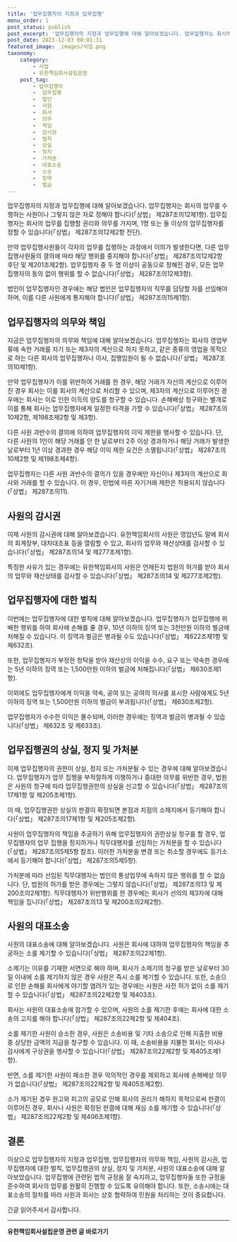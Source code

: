 ```yaml
---
title: '업무집행자의 지정과 업무집행'
menu_order: 1
post_status: publish
post_excerpt: '업무집행자의 지정과 업무집행에 대해 알아보겠습니다. 업무집행자는 회사의 업무를 수행하는 사원이나 그렇지 않은 자로 정해야 합니다  상법  제287조의12제1항 . 업무집행자는 회사의 업무를 집행할 권리와 의무를 가지며, 1명 또는 둘 이상의 업무집행자를 정할 수 있습니다  상법  제287조의12제2항 전단 .'
post_date: 2023-12-03 08:01:31
featured_image: _images/사업.png
taxonomy:
    category:
        - 사업
        - 유한책임회사설립운영
    post_tag:
        - 업무집행자
        -  업무집행
        -  법인
        -  사원
        -  회사
        -  의무
        -  책임
        -  감시권
        -  벌칙
        -  상실
        -  정지
        -  가처분
        -  대표소송
        -  소송
        -  징역
        -  벌금
---
```



업무집행자의 지정과 업무집행에 대해 알아보겠습니다. 업무집행자는 회사의 업무를 수행하는 사원이나 그렇지 않은 자로 정해야 합니다(「상법」 제287조의12제1항). 업무집행자는 회사의 업무를 집행할 권리와 의무를 가지며, 1명 또는 둘 이상의 업무집행자를 정할 수 있습니다(「상법」 제287조의12제2항 전단).

만약 업무집행사원들이 각자의 업무를 집행하는 과정에서 이의가 발생한다면, 다른 업무집행사원들의 결의에 따라 해당 행위를 중지해야 합니다(「상법」 제287조의12제2항 후단 및 제201조제2항). 업무집행자 중 두 명 이상이 공동으로 정해진 경우, 모든 업무집행자의 동의 없이 행위를 할 수 없습니다(「상법」 제287조의12제3항).

법인이 업무집행자인 경우에는 해당 법인은 업무집행자의 직무를 담당할 자를 선임해야 하며, 이를 다른 사원에게 통지해야 합니다(「상법」 제287조의15제1항). 

## 업무집행자의 의무와 책임

지금은 업무집행자의 의무와 책임에 대해 알아보겠습니다. 업무집행자는 회사의 영업부류에 속한 거래를 자기 또는 제3자의 계산으로 하지 못하고, 같은 종류의 영업을 목적으로 하는 다른 회사의 업무집행자나 이사, 집행임원이 될 수 없습니다(「상법」 제287조의10제1항).

만약 업무집행자가 이를 위반하여 거래를 한 경우, 해당 거래가 자신의 계산으로 이루어진 경우 회사는 이를 회사의 계산으로 처리할 수 있으며, 제3자의 계산으로 이루어진 경우에는 회사는 이로 인한 이득의 양도를 청구할 수 있습니다. 손해배상 청구와는 별개로 이를 통해 회사는 업무집행자에게 일정한 타격을 가할 수 있습니다(「상법」 제287조의10제2항, 제198조제2항 및 제3항).

다른 사원 과반수의 결의에 의하여 업무집행자의 이익 제한을 행사할 수 있습니다. 단, 다른 사원의 1인이 해당 거래를 안 한 날로부터 2주 이상 경과하거나 해당 거래가 발생한 날로부터 1년 이상 경과한 경우 해당 이익 제한 요건은 소멸됩니다(「상법」 제287조의10제2항 및 제198조제4항).

업무집행자는 다른 사원 과반수의 결의가 있을 경우에만 자신이나 제3자의 계산으로 회사와 거래를 할 수 있습니다. 이 경우, 민법에 따른 자기거래 제한은 적용되지 않습니다(「상법」 제287조의11).

## 사원의 감시권

이제 사원의 감시권에 대해 알아보겠습니다. 유한책임회사의 사원은 영업년도 말에 회사의 회계장부, 대차대조표 등을 열람할 수 있고, 회사의 업무와 재산상태를 검사할 수 있습니다(「상법」 제287조의14 및 제277조제1항).

특정한 사유가 있는 경우에는 유한책임회사의 사원은 언제든지 법원의 허가를 받아 회사의 업무와 재산상태를 검사할 수 있습니다(「상법」 제287조의14 및 제277조제2항).

## 업무집행자에 대한 벌칙

이번에는 업무집행자에 대한 벌칙에 대해 알아보겠습니다. 업무집행자가 업무집행에 위배한 행위를 하여 회사에 손해를 줄 경우, 10년 이하의 징역 또는 3천만원 이하의 벌금에 처해질 수 있습니다. 이 징역과 벌금은 병과될 수도 있습니다(「상법」 제622조제1항 및 제632조).

또한, 업무집행자가 부정한 청탁을 받아 재산상의 이익을 수수, 요구 또는 약속한 경우에는 5년 이하의 징역 또는 1,500만원 이하의 벌금에 처해집니다(「상법」 제630조제1항).

이외에도 업무집행자에게 이익을 약속, 공여 또는 공여의 의사를 표시한 사람에게도 5년 이하의 징역 또는 1,500만원 이하의 벌금이 부과됩니다(「상법」 제630조제2항).

업무집행자가 수수한 이익은 몰수되며, 이러한 경우에는 징역과 벌금이 병과될 수 있습니다(「상법」 제632조 및 제633조).

## 업무집행권의 상실, 정지 및 가처분

이제 업무집행자의 권한이 상실, 정지 또는 가처분될 수 있는 경우에 대해 알아보겠습니다. 업무집행자가 업무 집행을 부적절하게 이행하거나 중대한 의무를 위반한 경우, 법원은 사원의 청구에 따라 업무집행권한의 상실을 선고할 수 있습니다(「상법」 제287조의17제1항 및 제205조제1항).

이 때, 업무집행권한 상실의 판결이 확정되면 본점과 지점의 소재지에서 등기해야 합니다(「상법」 제287조의17제1항 및 제205조제2항).

사원이 업무집행자의 책임을 추궁하기 위해 업무집행자의 권한상실 청구를 할 경우, 업무집행자의 업무 집행을 정지하거나 직무대행자를 선임하는 가처분을 할 수 있습니다(「상법」 제287조의5제5항 참조). 이러한 가처분을 변경 또는 취소할 경우에도 등기소에서 등기해야 합니다(「상법」 제287조의5제5항).

가처분에 따라 선임된 직무대행자는 법인의 통상업무에 속하지 않은 행위를 할 수 없습니다. 단, 법원의 허가를 받은 경우에는 그렇지 않습니다(「상법」 제287조의13 및 제200조의2제1항). 직무대행자가 위반행위를 한 경우에는 회사가 선의의 제3자에 대해 책임을 집니다(「상법」 제287조의13 및 제200조의2제2항).

## 사원의 대표소송

사원의 대표소송에 대해 알아보겠습니다. 사원은 회사에 대하여 업무집행자의 책임을 추궁하는 소를 제기할 수 있습니다(「상법」 제287조의22제1항).

소제기는 이유를 기재한 서면으로 해야 하며, 회사가 소제기의 청구를 받은 날로부터 30일 이내에 소를 제기하지 않은 경우 사원은 즉시 소를 제기할 수 있습니다. 또한, 소송으로 인한 손해를 회사에게 야기할 염려가 있는 경우에는 사원은 사전 허가 없이 소를 제기할 수 있습니다(「상법」 제287조의22제2항 및 제403조).

회사는 사원의 대표소송에 참가할 수 있으며, 사원의 소를 제기한 후에는 회사에 대한 소송의 고지를 해야 합니다(「상법」 제287조의22제2항 및 제404조).

소를 제기한 사원이 승소한 경우, 사원은 소송비용 및 기타 소송으로 인해 지출한 비용 중 상당한 금액의 지급을 청구할 수 있습니다. 이 때, 소송비용을 지불한 회사는 이사나 감사에게 구상권을 행사할 수 있습니다(「상법」 제287조의22제2항 및 제405조제1항).

반면, 소를 제기한 사원이 패소한 경우 악의적인 경우를 제외하고 회사에 손해배상 의무가 없습니다(「상법」 제287조의22제2항 및 제405조제2항).

소가 제기된 경우 원고와 피고의 공모로 인해 회사의 권리가 해하지 목적으로써 판결이 이루어진 경우, 회사나 사원은 확정된 판결에 대해 재심 소를 제기할 수 있습니다(「상법」 제287조의22제2항 및 제406조제1항).

## 결론


이상으로 업무집행자의 지정과 업무집행, 업무집행자의 의무와 책임, 사원의 감시권, 업무집행자에 대한 벌칙, 업무집행권의 상실, 정지 및 가처분, 사원의 대표소송에 대해 알아보았습니다. 업무집행에 관련된 법적 규정을 잘 숙지하고, 업무집행자들 또한 규정을 준수하여 회사의 업무를 원활히 진행할 수 있도록 유의해야 합니다. 또한, 소송시에는 대표소송의 절차를 따라 사원과 회사는 상호 협력하여 민원을 처리하는 것이 중요합니다.

긴글 읽어주셔서 감사합니다.
<!-- wp:separator -->
<hr class="wp-block-separator has-alpha-channel-opacity"/>
<!-- /wp:separator -->

<!-- wp:group {"backgroundColor":"base","layout":{"type":"constrained"}} -->
<div class="wp-block-group has-base-background-color has-background"><!-- wp:paragraph {"align":"center","fontSize":"medium"} -->
<p class="has-text-align-center has-large-font-size"><strong>유한책임회사설립운영 관련 글 바로가기</strong></p>
<!-- /wp:paragraph -->


<!-- wp:latest-posts
{"categories":[{"id":28319,"count":19,"description":"","link":"https://uknowlaw.com/category/%ec%9c%a0%ed%95%9c%ec%b1%85%ec%9e%84%ed%9a%8c%ec%82%ac%ec%84%a4%eb%a6%bd%ec%9a%b4%ec%98%81/","name":"유한책임회사설립운영","slug":"유한책임회사설립운영","taxonomy":"category","parent":0,"meta":[],"_links":{"self":[{"href":"https://uknowlaw.com/wp-json/wp/v2/categories/28319"}],"collection":[{"href":"https://uknowlaw.com/wp-json/wp/v2/categories"}],"about":[{"href":"https://uknowlaw.com/wp-json/wp/v2/taxonomies/category"}],"wp:post_type":[{"href":"https://uknowlaw.com/wp-json/wp/v2/posts?categories=28319"}],"curies":[{"name":"wp","href":"https://api.w.org/{rel}","templated":true}]}}],"postsToShow":100,"excerptLength":28,"postLayout":"grid","columns":2,"featuredImageAlign":"left","featuredImageSizeSlug":"large","fontSize":"small"} /--></div>
<!-- /wp:group -->